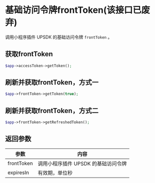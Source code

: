# 基础访问令牌frontToken(该接口已废弃)

调用小程序插件 UPSDK 的基础访问令牌 <code>frontToken</code> 。

## 获取frontToken

```php
$app->accessToken->getToken();

```

## 刷新并获取frontToken，方式一

```php
$app->frontToken->getToken(true);

```

## 刷新并获取frontToken，方式二

```php
$app->frontToken->getRefreshedToken();

```

## 返回参数

| 参数       | 内容                                |
| ---------- | ----------------------------------- |
| frontToken | 调用小程序插件 UPSDK 的基础访问令牌 |
| expiresIn  | 有效期，单位秒                      |

